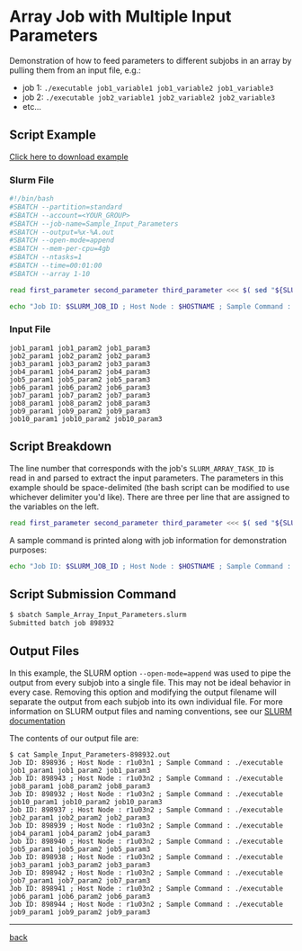 # Array Job with Multiple Input Parameters
Demonstration of how to feed parameters to different subjobs in an array by pulling them from an input file, e.g.:
* job 1: ```./executable job1_variable1 job1_variable2 job1_variable3```
* job 2: ```./executable job2_variable1 job2_variable2 job2_variable3```
* etc...

## Script Example
[Click here to download example](Sample_Array_Input_Parameters.tar.gz)
### Slurm File
```bash
#!/bin/bash
#SBATCH --partition=standard
#SBATCH --account=<YOUR_GROUP>
#SBATCH --job-name=Sample_Input_Parameters
#SBATCH --output=%x-%A.out
#SBATCH --open-mode=append
#SBATCH --mem-per-cpu=4gb
#SBATCH --ntasks=1
#SBATCH --time=00:01:00
#SBATCH --array 1-10

read first_parameter second_parameter third_parameter <<< $( sed "${SLURM_ARRAY_TASK_ID}q;d" input_parameters )

echo "Job ID: $SLURM_JOB_ID ; Host Node : $HOSTNAME ; Sample Command : ./executable $first_parameter $second_parameter $third_parameter"
```
### Input File
```
job1_param1 job1_param2 job1_param3
job2_param1 job2_param2 job2_param3
job3_param1 job3_param2 job3_param3
job4_param1 job4_param2 job4_param3
job5_param1 job5_param2 job5_param3
job6_param1 job6_param2 job6_param3
job7_param1 job7_param2 job7_param3
job8_param1 job8_param2 job8_param3
job9_param1 job9_param2 job9_param3
job10_param1 job10_param2 job10_param3
```
## Script Breakdown
The line number that corresponds with the job's ```SLURM_ARRAY_TASK_ID``` is read in and parsed to extract the input parameters. The parameters in this example should be space-delimited (the bash script can be modified to use whichever delimiter you'd like). There are three per line that are assigned to the variables on the left.
```bash
read first_parameter second_parameter third_parameter <<< $( sed "${SLURM_ARRAY_TASK_ID}q;d" input_parameters )
```
A sample command is printed along with job information for demonstration purposes:
```bash
echo "Job ID: $SLURM_JOB_ID ; Host Node : $HOSTNAME ; Sample Command : ./executable $first_parameter $second_parameter $third_parameter"
```
## Script Submission Command
```bash
$ sbatch Sample_Array_Input_Parameters.slurm 
Submitted batch job 898932
```
## Output Files
In this example, the SLURM option ```--open-mode=append``` was used to pipe the output from every subjob into a single file. This may not be ideal behavior in every case. Removing this option and modifying the output filename will separate the output from each subjob into its own individual file. For more information on SLURM output files and naming conventions, see our [SLURM documentation](https://public.confluence.arizona.edu/pages/viewpage.action?pageId=93160866)

The contents of our output file are:
```
$ cat Sample_Input_Parameters-898932.out 
Job ID: 898936 ; Host Node : r1u03n1 ; Sample Command : ./executable job1_param1 job1_param2 job1_param3
Job ID: 898943 ; Host Node : r1u03n2 ; Sample Command : ./executable job8_param1 job8_param2 job8_param3
Job ID: 898932 ; Host Node : r1u03n2 ; Sample Command : ./executable job10_param1 job10_param2 job10_param3
Job ID: 898937 ; Host Node : r1u03n2 ; Sample Command : ./executable job2_param1 job2_param2 job2_param3
Job ID: 898939 ; Host Node : r1u03n2 ; Sample Command : ./executable job4_param1 job4_param2 job4_param3
Job ID: 898940 ; Host Node : r1u03n2 ; Sample Command : ./executable job5_param1 job5_param2 job5_param3
Job ID: 898938 ; Host Node : r1u03n2 ; Sample Command : ./executable job3_param1 job3_param2 job3_param3
Job ID: 898942 ; Host Node : r1u03n2 ; Sample Command : ./executable job7_param1 job7_param2 job7_param3
Job ID: 898941 ; Host Node : r1u03n2 ; Sample Command : ./executable job6_param1 job6_param2 job6_param3
Job ID: 898944 ; Host Node : r1u03n2 ; Sample Command : ./executable job9_param1 job9_param2 job9_param3
```

---
[back](../)
